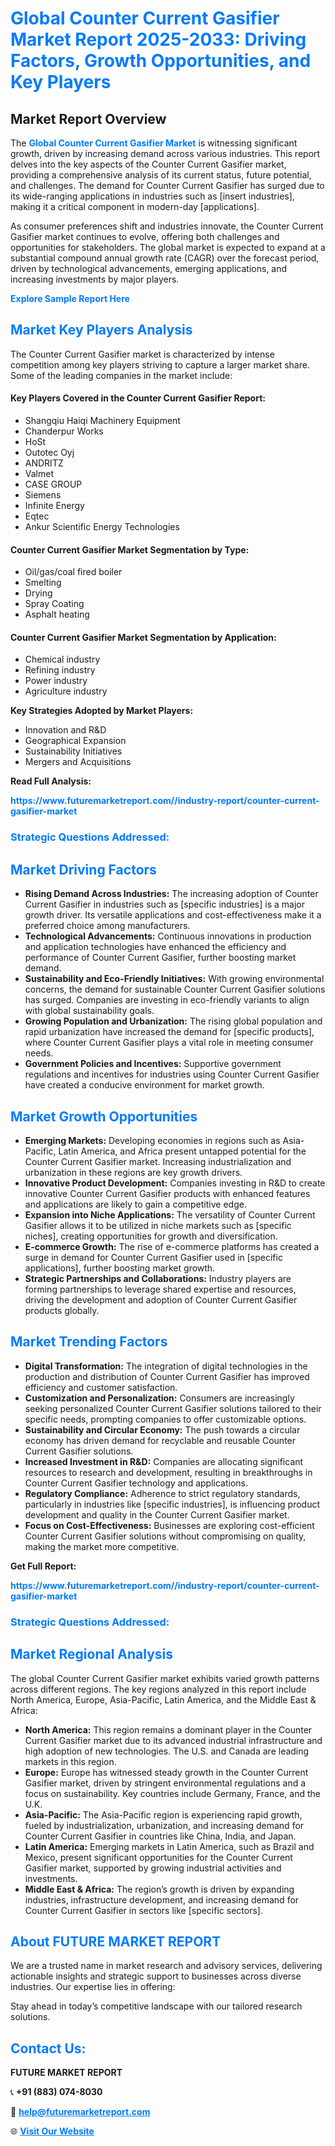 <h1 style="color: #007BFF;">Global Counter Current Gasifier Market Report 2025-2033: Driving Factors, Growth Opportunities, and Key Players</h1>

<section id="overview">
<h2>Market Report Overview</h2>
<p>The <a href="https://www.futuremarketreport.com//industry-report/counter-current-gasifier-market" style="color: #007BFF; text-decoration: none;"><strong>Global Counter Current Gasifier Market</strong></a> is witnessing significant growth, driven by increasing demand across various industries. This report delves into the key aspects of the Counter Current Gasifier market, providing a comprehensive analysis of its current status, future potential, and challenges. The demand for Counter Current Gasifier has surged due to its wide-ranging applications in industries such as [insert industries], making it a critical component in modern-day [applications].</p>
<p>As consumer preferences shift and industries innovate, the Counter Current Gasifier market continues to evolve, offering both challenges and opportunities for stakeholders. The global market is expected to expand at a substantial compound annual growth rate (CAGR) over the forecast period, driven by technological advancements, emerging applications, and increasing investments by major players.</p>
</section>

<section id="overview">
<p><a href="https://www.futuremarketreport.com//request-sample/reportId=92373" style="color: #007BFF; text-decoration: none;"><strong>Explore Sample Report Here</strong></a></p>
</section>

<section id="key-players">
<h2 style="color: #007BFF;">Market Key Players Analysis</h2>
<p>The Counter Current Gasifier market is characterized by intense competition among key players striving to capture a larger market share. Some of the leading companies in the market include:</p>
<h4>Key Players Covered in the Counter Current Gasifier Report:</h4>
<ul><li>Shangqiu Haiqi Machinery Equipment</li><li>Chanderpur Works</li><li>HoSt</li><li>Outotec Oyj</li><li>ANDRITZ</li><li>Valmet</li><li>CASE GROUP</li><li>Siemens</li><li>Infinite Energy</li><li>Eqtec</li><li>Ankur Scientific Energy Technologies</li></ul>
<h4>Counter Current Gasifier Market Segmentation by Type:</h4>
<ul><li>Oil/gas/coal fired boiler</li><li>Smelting</li><li>Drying</li><li>Spray Coating</li><li>Asphalt heating</li></ul>

<h4>Counter Current Gasifier Market Segmentation by Application:</h4>
<ul><li>Chemical industry</li><li>Refining industry</li><li>Power industry</li><li>Agriculture industry</li></ul>
<p><strong>Key Strategies Adopted by Market Players:</strong></p>
<ul>
<li>Innovation and R&D</li>
<li>Geographical Expansion</li>
<li>Sustainability Initiatives</li>
<li>Mergers and Acquisitions</li>
</ul>
</section>

<section>
<p><strong>Read Full Analysis: </strong></p><a href="https://www.futuremarketreport.com//industry-report/counter-current-gasifier-market" style="color: #007BFF; text-decoration: none;"><strong>https://www.futuremarketreport.com//industry-report/counter-current-gasifier-market</strong></a>
<h3 style="color: #007BFF;">Strategic Questions Addressed:</h3>
</section>

<section id="driving-factors">
<h2 style="color: #007BFF;">Market Driving Factors</h2>
<ul>
<li><strong>Rising Demand Across Industries:</strong> The increasing adoption of Counter Current Gasifier in industries such as [specific industries] is a major growth driver. Its versatile applications and cost-effectiveness make it a preferred choice among manufacturers.</li>
<li><strong>Technological Advancements:</strong> Continuous innovations in production and application technologies have enhanced the efficiency and performance of Counter Current Gasifier, further boosting market demand.</li>
<li><strong>Sustainability and Eco-Friendly Initiatives:</strong> With growing environmental concerns, the demand for sustainable Counter Current Gasifier solutions has surged. Companies are investing in eco-friendly variants to align with global sustainability goals.</li>
<li><strong>Growing Population and Urbanization:</strong> The rising global population and rapid urbanization have increased the demand for [specific products], where Counter Current Gasifier plays a vital role in meeting consumer needs.</li>
<li><strong>Government Policies and Incentives:</strong> Supportive government regulations and incentives for industries using Counter Current Gasifier have created a conducive environment for market growth.</li>
</ul>
</section>

<section id="growth-opportunities">
<h2 style="color: #007BFF;">Market Growth Opportunities</h2>
<ul>
<li><strong>Emerging Markets:</strong> Developing economies in regions such as Asia-Pacific, Latin America, and Africa present untapped potential for the Counter Current Gasifier market. Increasing industrialization and urbanization in these regions are key growth drivers.</li>
<li><strong>Innovative Product Development:</strong> Companies investing in R&D to create innovative Counter Current Gasifier products with enhanced features and applications are likely to gain a competitive edge.</li>
<li><strong>Expansion into Niche Applications:</strong> The versatility of Counter Current Gasifier allows it to be utilized in niche markets such as [specific niches], creating opportunities for growth and diversification.</li>
<li><strong>E-commerce Growth:</strong> The rise of e-commerce platforms has created a surge in demand for Counter Current Gasifier used in [specific applications], further boosting market growth.</li>
<li><strong>Strategic Partnerships and Collaborations:</strong> Industry players are forming partnerships to leverage shared expertise and resources, driving the development and adoption of Counter Current Gasifier products globally.</li>
</ul>
</section>

<section id="trending-factors">
<h2 style="color: #007BFF;">Market Trending Factors</h2>
<ul>
<li><strong>Digital Transformation:</strong> The integration of digital technologies in the production and distribution of Counter Current Gasifier has improved efficiency and customer satisfaction.</li>
<li><strong>Customization and Personalization:</strong> Consumers are increasingly seeking personalized Counter Current Gasifier solutions tailored to their specific needs, prompting companies to offer customizable options.</li>
<li><strong>Sustainability and Circular Economy:</strong> The push towards a circular economy has driven demand for recyclable and reusable Counter Current Gasifier solutions.</li>
<li><strong>Increased Investment in R&D:</strong> Companies are allocating significant resources to research and development, resulting in breakthroughs in Counter Current Gasifier technology and applications.</li>
<li><strong>Regulatory Compliance:</strong> Adherence to strict regulatory standards, particularly in industries like [specific industries], is influencing product development and quality in the Counter Current Gasifier market.</li>
<li><strong>Focus on Cost-Effectiveness:</strong> Businesses are exploring cost-efficient Counter Current Gasifier solutions without compromising on quality, making the market more competitive.</li>
</ul>
</section>

<section>
<p><strong>Get Full Report: </strong></p><a href="https://www.futuremarketreport.com//industry-report/counter-current-gasifier-market" style="color: #007BFF; text-decoration: none;"><strong>https://www.futuremarketreport.com//industry-report/counter-current-gasifier-market</strong></a>
<h3 style="color: #007BFF;">Strategic Questions Addressed:</h3>
</section>


<section id="regional-analysis">
<h2 style="color: #007BFF;">Market Regional Analysis</h2>
<p>The global Counter Current Gasifier market exhibits varied growth patterns across different regions. The key regions analyzed in this report include North America, Europe, Asia-Pacific, Latin America, and the Middle East & Africa:</p>
<ul>
<li><strong>North America:</strong> This region remains a dominant player in the Counter Current Gasifier market due to its advanced industrial infrastructure and high adoption of new technologies. The U.S. and Canada are leading markets in this region.</li>
<li><strong>Europe:</strong> Europe has witnessed steady growth in the Counter Current Gasifier market, driven by stringent environmental regulations and a focus on sustainability. Key countries include Germany, France, and the U.K.</li>
<li><strong>Asia-Pacific:</strong> The Asia-Pacific region is experiencing rapid growth, fueled by industrialization, urbanization, and increasing demand for Counter Current Gasifier in countries like China, India, and Japan.</li>
<li><strong>Latin America:</strong> Emerging markets in Latin America, such as Brazil and Mexico, present significant opportunities for the Counter Current Gasifier market, supported by growing industrial activities and investments.</li>
<li><strong>Middle East & Africa:</strong> The region’s growth is driven by expanding industries, infrastructure development, and increasing demand for Counter Current Gasifier in sectors like [specific sectors].</li>
</ul>
</section>

<footer>
<h2 style="color: #007BFF;">About FUTURE MARKET REPORT</h2>
<p>We are a trusted name in market research and advisory services, delivering actionable insights and strategic support to businesses across diverse industries. Our expertise lies in offering:</p>

<p>Stay ahead in today’s competitive landscape with our tailored research solutions.</p>

<h2 style="color: #007BFF;">Contact Us:</h2>
<p><strong>FUTURE MARKET REPORT</strong></p>
<p>📞 <strong>+91 (883) 074-8030</strong></p>
<p>📧 <strong><a href="mailto:help@futuremarketreport.com" style="color: #007BFF;">help@futuremarketreport.com</a></strong></p>
<p>🌐 <strong><a href="https://www.futuremarketreport.com/" style="color: #007BFF;">Visit Our Website</a></strong></p>
</footer>